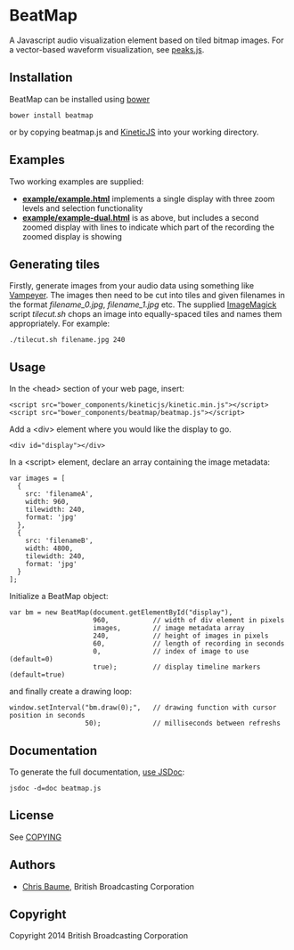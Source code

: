 # BeatMap
A Javascript audio visualization element based on tiled bitmap images. For a
vector-based waveform visualization, see
[peaks.js](https://github.com/bbcrd/peaks.js).

## Installation
BeatMap can be installed using [bower](http://bower.io)

    bower install beatmap

or by copying beatmap.js and [KineticJS](http://kineticjs.com/) into your
working directory.

## Examples 
Two working examples are supplied:

* __[example/example.html](http://htmlpreview.github.io/?https://github.com/bbcrd/beatmap/blob/master/example/example.html)__
  implements a single display with three zoom levels and selection
  functionality
* __[example/example-dual.html](http://htmlpreview.github.io/?https://github.com/bbcrd/beatmap/blob/master/example/example-dual.html)__
  is as above, but includes a second zoomed display with lines to indicate
  which part of the recording the zoomed display is showing

## Generating tiles
Firstly, generate images from your audio data using something like
[Vampeyer](https://github.com/bbcrd/vampeyer). The images then need to be cut
into tiles and given filenames in the format _filename\_0.jpg_,
_filename\_1.jpg_ etc. The supplied [ImageMagick](http://www.imagemagick.org)
script _tilecut.sh_ chops an image into equally-spaced tiles and names them
appropriately. For example:

    ./tilecut.sh filename.jpg 240

## Usage
In the &lt;head&gt; section of your web page, insert:

    <script src="bower_components/kineticjs/kinetic.min.js"></script>
    <script src="bower_components/beatmap/beatmap.js"></script>

Add a &lt;div&gt; element where you would like the display to go.

    <div id="display"></div>

In a &lt;script&gt; element, declare an array containing the image metadata:

    var images = [
      {
        src: 'filenameA',
        width: 960,
        tilewidth: 240,
        format: 'jpg'
      },
      {
        src: 'filenameB',
        width: 4800,
        tilewidth: 240,
        format: 'jpg'
      }
    ];

Initialize a BeatMap object:

    var bm = new BeatMap(document.getElementById("display"),
                         960,           // width of div element in pixels
                         images,        // image metadata array
                         240,           // height of images in pixels
                         60,            // length of recording in seconds
                         0,             // index of image to use (default=0)
                         true);         // display timeline markers (default=true)

and finally create a drawing loop:

    window.setInterval("bm.draw(0);",   // drawing function with cursor position in seconds
                       50);             // milliseconds between refreshs

## Documentation

To generate the full documentation, [use JSDoc](http://usejsdoc.org/):

    jsdoc -d=doc beatmap.js

## License
See [COPYING](COPYING)

## Authors
* [Chris Baume](https://github.com/chrisbaume), British Broadcasting Corporation

## Copyright
Copyright 2014 British Broadcasting Corporation

